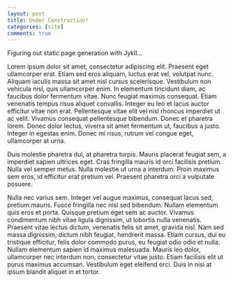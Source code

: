 ```yaml
---
layout: post
title: Under Construction!
categories: [site]
comments: true
---
```


Figuring out static page generation with Jykll...

Lorem ipsum dolor sit amet, consectetur adipiscing elit. Praesent eget ullamcorper erat. Etiam sed eros aliquam, luctus erat vel, volutpat nunc. Aliquam iaculis massa sit amet nisl cursus scelerisque. Vestibulum non vehicula nisl, quis ullamcorper enim. In elementum tincidunt diam, ac faucibus dolor fermentum vitae. Nunc feugiat maximus consequat. Etiam venenatis tempus risus aliquet convallis. Integer eu leo et lacus auctor efficitur vitae non erat. Pellentesque vitae elit vel nisl rhoncus imperdiet ut ac velit. Vivamus consequat pellentesque bibendum. Donec et pharetra lorem. Donec dolor lectus, viverra sit amet fermentum ut, faucibus a justo. Integer in egestas enim. Donec mi risus, rutrum vel congue eget, ullamcorper at urna.

Duis molestie pharetra dui, at pharetra turpis. Mauris placerat feugiat sem, a imperdiet sapien ultrices eget. Cras fringilla mauris id orci facilisis pretium. Nulla vel semper metus. Nulla molestie ut urna a interdum. Proin maximus sem eros, id efficitur erat pretium vel. Praesent pharetra orci a vulputate posuere.

Nulla nec varius sem. Integer vel augue maximus, consequat lacus sed, pretium mauris. Fusce fringilla nec nisl sed bibendum. Nullam elementum quis eros et porta. Quisque pretium eget sem ac auctor. Vivamus condimentum nibh vitae ligula dignissim, ut lobortis nulla venenatis. Praesent vitae lectus dictum, venenatis felis sit amet, gravida nisl. Nam sed massa dignissim, dictum nibh feugiat, hendrerit massa. Etiam cursus, dui eu tristique efficitur, felis dolor commodo purus, eu feugiat odio odio et nulla. Nullam elementum sapien id maximus malesuada. Mauris leo dolor, ullamcorper nec interdum non, consectetur vitae justo. Etiam facilisis elit ut purus maximus accumsan. Vestibulum eget eleifend orci. Duis in nisi at ipsum blandit aliquet in et tortor.
